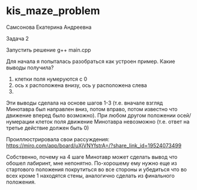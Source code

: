 # kis_maze_problem

Самсонова Екатерина Андреевна

Задача 2

Запустить решение g++ main.cpp




Для начала я попыталась разобраться как устроен пример. Какие выводы получила?

1) клетки поля нумеруются с 0
2) ось х расположена внизу, ось у расположена слева
3) 
Эти выводы сделала на основе шагов 1-3 (т.е. вначале взгляд Минотавра был направлен вниз, потом вправо, потом известно что движение вперед было возможно). При любом другом положении осей/нумерации клеток поля движение Минотавра невозможно (т.е. ответ на третье действие должен быть 0)

Проиллюстрировала свои рассуждения:
https://miro.com/app/board/uXjVNYfstrA=/?share_link_id=19524073499

Собственно, почему на 4 шаге Минотавр может сделать вывод что обошел лабиринт, мне непонятно. По-хорошему ему нужно еще из стартового положения покрутиться во все стороны и убедиться что во всех кроме 1 находятся стены, аналогично сделать из финального положения.
